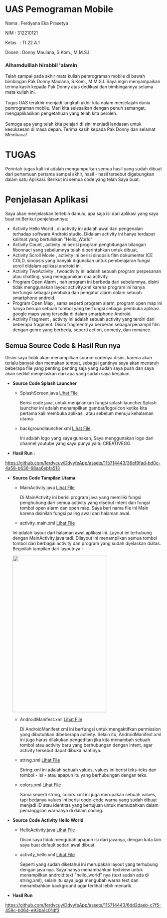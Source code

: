# UAS Pemograman Mobile

Nama    : Ferdyana Eka Prasetya

NIM      : 312210121

Kelas    : TI.22.A.1

Dosen   : Donny Maulana, S.Kom., M.M.S.I.


### Alhamdulilah hirabbil 'alamin

Telah sampai pada akhir mata kuliah pemrograman mobile di bawah bimbingan Pak Donny Maulana, S.Kom., M.M.S.I. Saya ingin menyampaikan terima kasih kepada Pak Donny atas dedikasi dan bimbingannya selama mata kuliah ini.
</br>
</br>
Tugas UAS terakhir menjadi langkah akhir kita dalam menjelajahi dunia pemrograman mobile. Mari kita selesaikan dengan penuh semangat, mengaplikasikan pengetahuan yang telah kita peroleh.
</br>
</br>
Semoga apa yang telah kita pelajari di sini menjadi landasan untuk kesuksesan di masa depan. Terima kasih kepada Pak Donny dan selamat Membaca!
</br>

# TUGAS
Perintah tugas kali ini adalah mengumpulkan semua hasil yang sudah dibuat dari pertemuan pertama sampai akhir, hasil - hasil tersebut digabungkan dalam satu Aplikasi. Berikut ini semua code yang telah Saya buat.

# Penjelasan Aplikasi
Saya akan menjelaskan terlebih dahulu, apa saja isi dari aplikasi yang saya buat ini.Berikut penjelasannya:
</br>
- Activity Hello World , di activity ini adalah awal dari pengenalan terhadap software Android studio. Didalam activity ini hanya terdapat kalimat yang bertuliskan "Hello_World"
- Activity Count , activity ini berisi program penghitungan bilangan fibonnaci yang sebelumnya telah diperintahkan untuk dibuat,
- Activity Scroll Movie , activity ini berisi sinopsis film dokumenter ICE COLD, sinopsis yang banyak digunakan untuk pembelajaran fungsi scroll didalam aplikasi android ini.
- Activity TwoActivity , twoactivity ini adalah sebuah program perpesanan atau chatting, yang menggunakan dua activity.
- Program Open Alarm , nah program ini berbeda dari sebelumnya, disini tidak menggunakan layout activity.xml karena program ini hanya berfungsi sebagai pembuka dan pengatur alarm dalam sebuah smartphone android.
- Program Open Map , sama seperti program alarm, program open map ini hanya berupa sebuah tombol yang berfungsi sebagai pembuka aplikasi google maps yang tersedia di dalam smartphone Android.
- Activity Fragment , activity ini adalah sebuah activity yang terdiri dari beberapa fragment. Disini fragmentnya berperan sebagai penampil film dengan genre yang berbeda, seperti action, comedy, dan romance.

## Semua Source Code & Hasil Run nya
Disini saya tidak akan menampilkan source codenya disini, karena akan terlalu banyak dan memakan tempat, sebagai gantinya saya akan menaruh beberapa file yang penting penting saja yang sudah saya push dan saya akan sedikit menjelaskan dari apa yang sudah saya kerjakan.
</br>
- **Source Code Splash Launcher**
  
  - SplashScreen.java [Lihat File](https://github.com/ferdycuy/DdyyfeApp/blob/7ed372c138c37dd5efbecbd8f637053433b14228/main/java/com/example/tugassembilan/SplashScreen.java)
    
    Berisi code java, untuk menjalankan fungsi splash launcher.Splash launcher ini adalah menampilkan gambar/logo/icon ketika kita pertama kali membuka aplikasi, atau sebelum menuju kehalaman utama.

  - backgroundlauncher.xml [Lihat File](https://github.com/ferdycuy/DdyyfeApp/blob/7ed372c138c37dd5efbecbd8f637053433b14228/main/res/drawable/backgroundlauncher.xml)
    
    Ini adalah logo yang saya gunakan, Saya menggunakan logo dari channel youtube yang saya punya yaitu CREATIVEGG.

 - **Hasil Run :**


https://github.com/ferdycuy/DdyyfeApp/assets/115714443/36ef9fad-bd0c-4a58-b636-68aa6ebfa513

- **Source Code Tampilan Utama**

   - MainActivity.java [Lihat File](https://github.com/ferdycuy/DdyyfeApp/blob/7ed372c138c37dd5efbecbd8f637053433b14228/main/java/com/example/tugassembilan/MainActivity.java)

     Di MainActivity ini berisi program java yang memiliki fungsi penghubung dari semua activity yang disebut intent dan fungsi tombol open alarm dan open map. Saya beri nama file ini Main karena disinilah 
     fungsi paling awal dari halaman awal.

   - activity_main.xml [Lihat File](https://github.com/ferdycuy/DdyyfeApp/blob/7ed372c138c37dd5efbecbd8f637053433b14228/main/res/layout/activity_main.xml)

    Ini adalah layout dari halaman awal aplikasi ini. Layout ini terhubung dengan MainActivity.java tadi. Dilayout ini menampilkan semua tombol tombol dari berbagai activity dan program yang sudah dijelaskan 
    diatas. Beginilah tampilan dari layoutnya :
  
   <img src="https://github.com/ferdycuy/DdyyfeApp/assets/115714443/a2237441-bdf6-44ec-befc-f567337c59f6" width="300" height="500">

   - AndroidManifest.xml [Lihat File](https://github.com/ferdycuy/DdyyfeApp/blob/e8a5a7cbb0f61d5568a9cf3c581283c1eefde468/main/AndroidManifest.xml)

      Di AndroidManifest.xml ini berfungsi untuk mengaktifkan permission yang dibutuhkan dibeberapa activity. Selain itu, AndroidManifest.xml ini juga harus dilakukan pengeditan jika kita menambah sebuah 
      tombol atau activity baru yang berhubungan dengan intent, agar activity tersebut dapat dibuka nantinya.

   - string.xml [Lihat File](https://github.com/ferdycuy/DdyyfeApp/blob/e8a5a7cbb0f61d5568a9cf3c581283c1eefde468/main/res/values/strings.xml)
    
      String.xml ini adalah sebuah values, values ini berisi teks-teks dari tombol - isi - atau apapun itu yang berhubungan dengan teks.

   - colors.xml [Lihat File](https://github.com/ferdycuy/DdyyfeApp/blob/e8a5a7cbb0f61d5568a9cf3c581283c1eefde468/main/res/values/colors.xml)

       Sama seperti string, colors.xml ini juga merupakan sebuah values, tapi bedanya values ini berisi code-code warna yang sudah dibuat menjadi ID atau identitas yang bertujuan untuk memudahkan dalam 
       pemanggilan warnanya di dalam coding.
     
- **Source Code Activity Hello World**

   - HelloActivity.java [Lihat File](https://github.com/ferdycuy/DdyyfeApp/blob/e8a5a7cbb0f61d5568a9cf3c581283c1eefde468/main/java/com/example/tugassembilan/HelloActivity.java)
     
     Disini saya tidak mengubah apapun isi dari javanya, dengan kata lain saya buat default sedari awal dibuat.
     
   - activity_hello.xml [Lihat File](https://github.com/ferdycuy/DdyyfeApp/blob/e8a5a7cbb0f61d5568a9cf3c581283c1eefde468/main/res/layout/activity_hello.xml)
     
     Seperti yang sudah diketahui ini merupakan layout yang terhubung dengan java nya. Saya hanya menambahkan textview untuk menampilkan android:text "hello_world" nya (text sudah ada di string.xml), selain 
     itu saya juga mengubah warna text dan menambahkan background agar terlihat lebih menarik.

- **Hasil Run**
  

https://github.com/ferdycuy/DdyyfeApp/assets/115714443/6dd2daeb-c7f5-459c-b064-e93ba1c01df3















    
  
  
   
